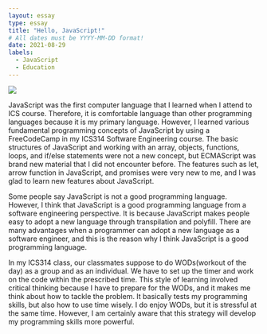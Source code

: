 ```yaml
---
layout: essay
type: essay
title: "Hello, JavaScript!"
# All dates must be YYYY-MM-DD format!
date: 2021-08-29
labels:
  - JavaScript
  - Education
---
```


<img class="ui image" src="{{ site.baseurl }}/images/javascript_image.png">


JavaScript was the first computer language that I learned when I attend to ICS course. Therefore, it is comfortable language than other programming languages because it is my primary language. However, I learned various fundamental programming concepts of JavaScript by using a FreeCodeCamp in my ICS314 Software Engineering course. The basic structures of JavaScript and working with an array, objects, functions, loops, and if/else statements were not a new concept, but  ECMAScript was brand new material that I did not encounter before. The features such as let, arrow function in JavaScript, and promises were very new to me, and I was glad to learn new features about JavaScript.


Some people say JavaScript is not a good programming language. However, I think that JavaScript is a good programming language from a software engineering perspective. It is because JavaScript makes people easy to adopt a new language through transpilation and polyfill. There are many advantages when a programmer can adopt a new language as a software engineer, and this is the reason why I think JavaScript is a good programming language.



In my ICS314 class, our classmates suppose to do WODs(workout of the day) as a group and as an individual. We have to set up the timer and work on the code within the prescribed time. This style of learning involved critical thinking because I have to prepare for the WODs, and it makes me think about how to tackle the problem. It basically tests my programming skills, but also how to use time wisely. I do enjoy WODs, but it is stressful at the same time. However, I am certainly aware that this strategy will develop my programming skills more powerful.











